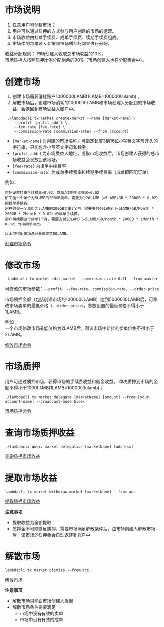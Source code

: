 # 市场说明
1. 任意用户可创建市场；
2. 用户可以通过质押的方式参与用户创建的市场的运营。   
3. 市场收益由挂单手续费、成单手续费、续期手续费组成。  
4. 市场中的每笔收入会按照市场质押比例来进行分配。  

收益分配规则：
市场创建人收取总市场收益的10%。  
市场质押人按照质押比例分配剩余的90%（市场创建人也在分配集合中）。

# 创建市场
1. 创建市场需要消耗账户1000000LAMB(1LAMB=1000000ulamb) 。
2. 解散市场后，创建市场消耗的1000000LAMB和市场创建人分配到的市场收益，会退回到市场受益人账户中。

```
 ./lambdacli tx market create-market --name [market-name] \
    --profit [profit_addr] \
    --fee-rate [fee-rate] \
    --commission-rate [commission-rate] --from [account]
```
- `[market-name]` 为创建的市场名称，可指定长度3到16位小写英文字母开头的字符串，只能包含小写英文字母和数字。
- `[profit_addr]` 为市场受益人地址，提取市场收益后，市场创建人获得的总市场收益会发放到该地址。
- `[fee-rate]`  为挂单手续费率
- `[commission-rate]`  为成单手续费率和续期手续费率（成单即匹配订单）

例如：
```
市场设置挂单手续费率=0.02，成单/续期手续费率=0.02  
矿工挂一个单价为5LAMB的200GB卖单，需要支付20LAMB（=5LAMB/GB * 200GB * 0.02）的挂单手续费。
用户购买一个单价为5LAMB的200GB卖单2个月，需要支付40LAMB（=5LAMB/GB/Month * 200GB * 2Month * 0.02）的成单手续费。
用户再续期这个成单1个月，需要支付20LAMB（=5LAMB/GB/Month * 200GB * 1Month * 0.02）的续期手续费。

以上可得出市场总计获得收益80LAMB。
```

[创建市场命令](lambdacli/tx/market/create-market.md)

# 修改市场
```
 lambdacli tx market edit-market --commission-rate 0.01 --from master
```
可修改的市场参数：`--profit`、`--fee-rate`、`commission-rate`、`--order-price`

市场质押金额（包括创建市场的1000000LAMB）达到5000000LAMB后，可修改市场卖单的最低价格（`--order-price`），参数设置的最低价格不得小于1LAMB。

例如：  
一个市场修改市场最低价格为2LAMB后，则该市场中新挂的卖单价格不得小于2LAMB。


[修改市场命令](lambdacli/tx/market/edit-market.md)

# 市场质押
用户可通过质押市场，获得市场的手续费收益和佣金收益。
单次质押到市场的金额不得小于1000LAMB(1LAMB=1000000ulamb) 。 
```
./lambdacli tx market delegate [marketName] [amount] --from [your-account-name] --broadcast-mode block
```
[市场质押命令](lambdacli/tx/market/delegate.md)

# 查询市场质押收益

```
./lambdacli query market delegation [marketName] [address]
```
[查询质押市场收益](lambdacli/query/market/delegate.md)

# 提取市场收益

```
lambdacli tx market withdraw-market [marketName] --from acc
```
[提取质押市场收益](lambdacli/tx/market/withdraw-market.md)

**注意事项**

- 提取收益为全部提取
- 质押金不可随意反质押，需要市场满足解散条件后，由市场创建人解散市场后，该市场的质押金会自动返还到账户中

# 解散市场

```
lambdacli tx market dismiss --from acc
```

[解散市场](lambdacli/tx/market/dismiss.md)

**注意事项**

- 解散市场只能由市场创建人发起
- 解散市场条件需要满足
    - 市场中没有有效的卖单 
    - 市场中没有有效的成单